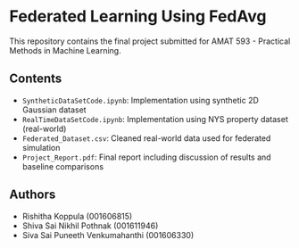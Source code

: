 # Federated Learning Using FedAvg

This repository contains the final project submitted for AMAT 593 - Practical Methods in Machine Learning.

## Contents

- `SyntheticDataSetCode.ipynb`: Implementation using synthetic 2D Gaussian dataset
- `RealTimeDataSetCode.ipynb`: Implementation using NYS property dataset (real-world)
- `Federated_Dataset.csv`: Cleaned real-world data used for federated simulation
- `Project_Report.pdf`: Final report including discussion of results and baseline comparisons

## Authors
- Rishitha Koppula (001606815)
- Shiva Sai Nikhil Pothnak (001611946)
- Siva Sai Puneeth Venkumahanthi (001606330)
